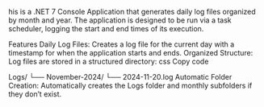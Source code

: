 his is a .NET 7 Console Application that generates daily log files organized by month and year. The application is designed to be run via a task scheduler, logging the start and end times of its execution.

Features
Daily Log Files: Creates a log file for the current day with a timestamp for when the application starts and ends.
Organized Structure: Log files are stored in a structured directory:
css
Copy code

Logs/
└── November-2024/
    └── 2024-11-20.log
Automatic Folder Creation: Automatically creates the Logs folder and monthly subfolders if they don’t exist.
